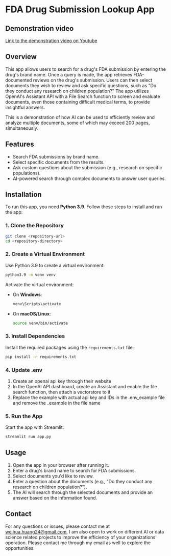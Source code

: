 
# FDA Drug Submission Lookup App

## Demonstration video
[Link to the demonstration video on Youtube](https://youtu.be/q-sl7500TSo)

## Overview

This app allows users to search for a drug's FDA submission by entering the drug's brand name. Once a query is made, the app retrieves FDA-documented reviews on the drug's submission. Users can then select documents they wish to review and ask specific questions, such as "Do they conduct any research on children population?" The app utilizes OpenAI's Assistant API with a File Search function to screen and evaluate documents, even those containing difficult medical terms, to provide insightful answers.

This is a demonstration of how AI can be used to efficiently review and analyze multiple documents, some of which may exceed 200 pages, simultaneously.

## Features

- Search FDA submissions by brand name.
- Select specific documents from the results.
- Ask custom questions about the submission (e.g., research on specific populations).
- AI-powered search through complex documents to answer user queries.

## Installation

To run this app, you need **Python 3.9**. Follow these steps to install and run the app:

### 1. Clone the Repository

```bash
git clone <repository-url>
cd <repository-directory>
```

### 2. Create a Virtual Environment

Use Python 3.9 to create a virtual environment:

```bash
python3.9 -m venv venv
```

Activate the virtual environment:

- On **Windows**:

  ```bash
  venv\Scripts\activate
  ```

- On **macOS/Linux**:

  ```bash
  source venv/bin/activate
  ```

### 3. Install Dependencies

Install the required packages using the `requirements.txt` file:

```bash
pip install -r requirements.txt
```
### 4. Update .env

1. Create an openai api key through their website
2. In the OpenAI API dashboard, create an Assistant and enable the file search function, then attach a vectorstore to it
3. Replace the example with actual api key and IDs in the .env_example file and remove the _example in the file name

### 5. Run the App

Start the app with Streamlit:

```bash
streamlit run app.py
```

## Usage

1. Open the app in your browser after running it.
2. Enter a drug's brand name to search for FDA submissions.
3. Select documents you'd like to review.
4. Enter a question about the documents (e.g., "Do they conduct any research on children population?").
5. The AI will search through the selected documents and provide an answer based on the information found.

## Contact

For any questions or issues, please contact me at weihua.huang24@gmail.com, I am also open to work on different AI or data science related projects to improve the efficiency of your organizations' operation. Please contact me through my email as well to explore the opportunities. 
